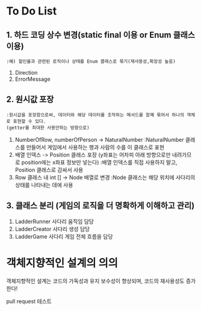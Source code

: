 # To Do List

## 1. 하드 코딩 상수 변경(static final 이용 or Enum 클래스 이용)
    :예) 할인율과 관련된 로직이나 상태를 Enum 클래스로 묶기(재사용성,확장성 높음)
1. Direction
2. ErrorMessage

## 2. 원시값 포장
    :원시값을 포장함으로써, 데이터와 해당 데이터를 조작하는 메서드를 함꼐 묶어서 하나의 객체로 표현할 수 있다.
    (getter를 최대한 사용안하는 방향으로)
1. NumberOfRow, numberOfPerson -> NaturalNumber
   :NaturalNumber 클래스를 만들어서 게임에서 사용하는 행과 사람의 수를 이 클래스로 표현
2. 배열 인덱스 -> Position 클래스 포장 (y좌표는 어차피 아래 방향으로만 내려가므로 position에는 x좌표 정보만 넣는다)
   :배열 인덱스를 직접 사용하지 말고, Position 클래스로 감싸서 사용  
3. Row 클래스 내 int [] -> Node 배열로 변경
    :Node 클래스는 해당 위치에 사다리의 상태를 나타내는 데에 사용

## 3. 클래스 분리 (게임의 로직을 더 명확하게 이해하고 관리)
1. LadderRunner 사다리 움직임 담당
2. LadderCreator 사다리 생성 담당
3. LadderGame 사다리 게임 전체 흐름을 담당

# 객체지향적인 설계의 의의
객체지향적인 설계는 코드의 가독성과 유지 보수성이 향상되며, 코드의 재사용성도 증가한다!

pull request 테스트